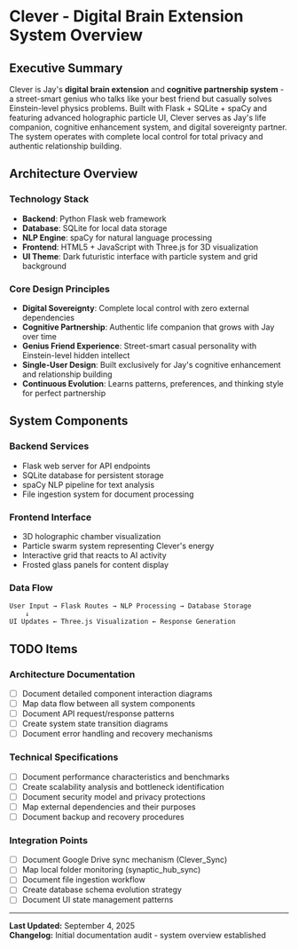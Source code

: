 # Clever - Digital Brain Extension System Overview

## Executive Summary

Clever is Jay's **digital brain extension** and **cognitive partnership system** - a street-smart genius who talks like your best friend but casually solves Einstein-level physics problems. Built with Flask + SQLite + spaCy and featuring advanced holographic particle UI, Clever serves as Jay's life companion, cognitive enhancement system, and digital sovereignty partner. The system operates with complete local control for total privacy and authentic relationship building.

## Architecture Overview

### Technology Stack
- **Backend**: Python Flask web framework
- **Database**: SQLite for local data storage
- **NLP Engine**: spaCy for natural language processing
- **Frontend**: HTML5 + JavaScript with Three.js for 3D visualization
- **UI Theme**: Dark futuristic interface with particle system and grid background

### Core Design Principles
- **Digital Sovereignty**: Complete local control with zero external dependencies
- **Cognitive Partnership**: Authentic life companion that grows with Jay over time
- **Genius Friend Experience**: Street-smart casual personality with Einstein-level hidden intellect
- **Single-User Design**: Built exclusively for Jay's cognitive enhancement and relationship building
- **Continuous Evolution**: Learns patterns, preferences, and thinking style for perfect partnership

## System Components

### Backend Services
- Flask web server for API endpoints
- SQLite database for persistent storage
- spaCy NLP pipeline for text analysis
- File ingestion system for document processing

### Frontend Interface
- 3D holographic chamber visualization
- Particle swarm system representing Clever's energy
- Interactive grid that reacts to AI activity
- Frosted glass panels for content display

### Data Flow
```
User Input → Flask Routes → NLP Processing → Database Storage
    ↓
UI Updates ← Three.js Visualization ← Response Generation
```

## TODO Items

### Architecture Documentation
- [ ] Document detailed component interaction diagrams
- [ ] Map data flow between all system components
- [ ] Document API request/response patterns
- [ ] Create system state transition diagrams
- [ ] Document error handling and recovery mechanisms

### Technical Specifications
- [ ] Document performance characteristics and benchmarks
- [ ] Create scalability analysis and bottleneck identification
- [ ] Document security model and privacy protections
- [ ] Map external dependencies and their purposes
- [ ] Document backup and recovery procedures

### Integration Points
- [ ] Document Google Drive sync mechanism (Clever_Sync)
- [ ] Map local folder monitoring (synaptic_hub_sync)
- [ ] Document file ingestion workflow
- [ ] Create database schema evolution strategy
- [ ] Document UI state management patterns

---

**Last Updated:** September 4, 2025  
**Changelog:** Initial documentation audit - system overview established
